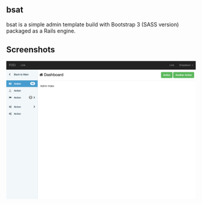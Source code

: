 bsat
----

bsat is a simple admin template build with Bootstrap 3 (SASS version) packaged as a Rails engine.

Screenshots
-----------

![Screenshot 1](etc/screenshot1.png)
